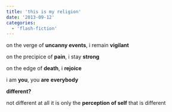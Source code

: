 ```yaml
---
title: 'this is my religion'
date: '2013-09-12'
categories:
  - 'flash-fiction'
---
```


on the verge of **uncanny events**, i remain **vigilant**

<!-- truncate -->


on the precipice of **pain**, i stay **strong**

on the edge of **death**, i **rejoice**

i am **you**, you **are** **everybody**



**different?**

not different at all it is only the **perception of self** that is different

